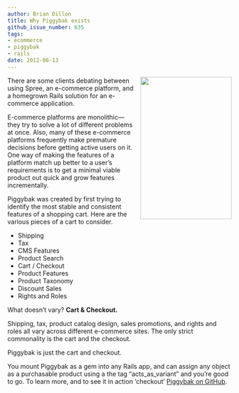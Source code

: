 ```yaml
---
author: Brian Dillon
title: Why Piggybak exists
github_issue_number: 635
tags:
- ecommerce
- piggybak
- rails
date: 2012-06-13
---
```


<a href="/blog/2012/06/why-piggybak-exists/image-0-big.png" imageanchor="1" style="clear:right; float:right; margin-left:1em; margin-bottom:1em"><img border="0" height="320" src="/blog/2012/06/why-piggybak-exists/image-0.png" width="205"/></a>

There are some clients debating between using Spree, an e-commerce platform, and a homegrown Rails solution for an e-commerce application.

E-commerce platforms are monolithic—​they try to solve a lot of different problems at once. Also, many of these e-commerce platforms frequently make premature decisions before getting active users on it. One way of making the features of a platform match up better to a user’s requirements is to get a minimal viable product out quick and grow features incrementally.

Piggybak was created by first trying to identify the most stable and consistent features of a shopping cart. Here are the various pieces of a cart to consider.

- Shipping
- Tax
- CMS Features
- Product Search
- Cart / Checkout
- Product Features
- Product Taxonomy
- Discount Sales
- Rights and Roles

What doesn’t vary? **Cart & Checkout.**

Shipping, tax, product catalog design, sales promotions, and rights and roles all vary across different e-commerce sites. The only strict commonality is the cart and the checkout.

Piggybak is just the cart and checkout.

You mount Piggybak as a gem into any Rails app, and can assign any object as a purchasable product using a the tag “acts_as_variant” and you’re good to go. To learn more, and to see it in action ‘checkout’ [Piggybak on GitHub](https://github.com/piggybak/piggybak).

